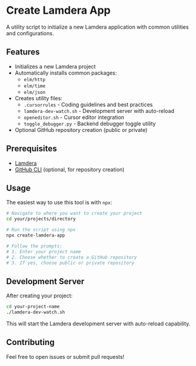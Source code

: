 # Create Lamdera App

A utility script to initialize a new Lamdera application with common utilities and configurations.

## Features

- Initializes a new Lamdera project
- Automatically installs common packages:
  - `elm/http`
  - `elm/time`
  - `elm/json`
- Creates utility files:
  - `.cursorrules` - Coding guidelines and best practices
  - `lamdera-dev-watch.sh` - Development server with auto-reload
  - `openeditor.sh` - Cursor editor integration
  - `toggle_debugger.py` - Backend debugger toggle utility
- Optional GitHub repository creation (public or private)

## Prerequisites

- [Lamdera](https://lamdera.com/)
- [GitHub CLI](https://cli.github.com/) (optional, for repository creation)

## Usage

The easiest way to use this tool is with `npx`:

```bash
# Navigate to where you want to create your project
cd your/projects/directory

# Run the script using npx
npx create-lamdera-app

# Follow the prompts:
# 1. Enter your project name
# 2. Choose whether to create a GitHub repository
# 3. If yes, choose public or private repository
```

## Development Server

After creating your project:

```bash
cd your-project-name
./lamdera-dev-watch.sh
```

This will start the Lamdera development server with auto-reload capability.

## Contributing

Feel free to open issues or submit pull requests!
